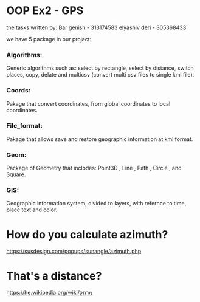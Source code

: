 # OOP Ex2 - GPS
the tasks written by:
Bar genish - 313174583
elyashiv deri - 305368433

we have 5 package in our projact:

### Algorithms:
Generic algorithms such as: select by rectangle, select by distance, switch places, copy, delate and multicsv (convert multi csv files to single kml file).
 
### Coords:
Pakage that convert coordinates, from global coordinates to local coordinates.

### File_format: 
Pakage that allows save and restore  geographic information at kml format.

### Geom: 
Package of Geometry that inclodes: Point3D , Line , Path , Circle , and Square.

### GIS: 
Geographic information system, divided to layers, with refernce to time, place text and color. 

# How do you calculate azimuth?
https://susdesign.com/popups/sunangle/azimuth.php


# That's a distance?
https://he.wikipedia.org/wiki/מרחק
